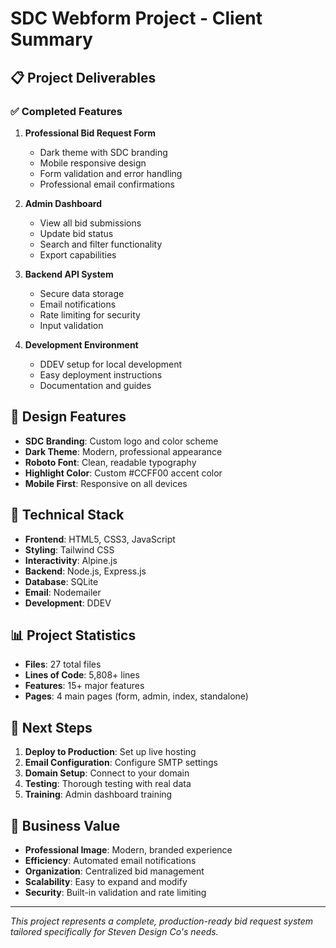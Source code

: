 # SDC Webform Project - Client Summary

## 📋 Project Deliverables

### ✅ Completed Features
1. **Professional Bid Request Form**
   - Dark theme with SDC branding
   - Mobile responsive design
   - Form validation and error handling
   - Professional email confirmations

2. **Admin Dashboard**
   - View all bid submissions
   - Update bid status
   - Search and filter functionality
   - Export capabilities

3. **Backend API System**
   - Secure data storage
   - Email notifications
   - Rate limiting for security
   - Input validation

4. **Development Environment**
   - DDEV setup for local development
   - Easy deployment instructions
   - Documentation and guides

## 🎨 Design Features
- **SDC Branding**: Custom logo and color scheme
- **Dark Theme**: Modern, professional appearance
- **Roboto Font**: Clean, readable typography
- **Highlight Color**: Custom #CCFF00 accent color
- **Mobile First**: Responsive on all devices

## 🔧 Technical Stack
- **Frontend**: HTML5, CSS3, JavaScript
- **Styling**: Tailwind CSS
- **Interactivity**: Alpine.js
- **Backend**: Node.js, Express.js
- **Database**: SQLite
- **Email**: Nodemailer
- **Development**: DDEV

## 📊 Project Statistics
- **Files**: 27 total files
- **Lines of Code**: 5,808+ lines
- **Features**: 15+ major features
- **Pages**: 4 main pages (form, admin, index, standalone)

## 🚀 Next Steps
1. **Deploy to Production**: Set up live hosting
2. **Email Configuration**: Configure SMTP settings
3. **Domain Setup**: Connect to your domain
4. **Testing**: Thorough testing with real data
5. **Training**: Admin dashboard training

## 💼 Business Value
- **Professional Image**: Modern, branded experience
- **Efficiency**: Automated email notifications
- **Organization**: Centralized bid management
- **Scalability**: Easy to expand and modify
- **Security**: Built-in validation and rate limiting

---
*This project represents a complete, production-ready bid request system tailored specifically for Steven Design Co's needs.*
